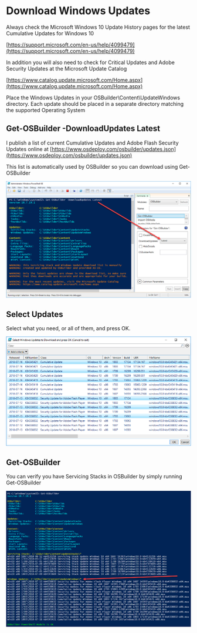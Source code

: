# Download Windows Updates

Always check the Microsoft Windows 10 Update History pages for the latest Cumulative Updates for Windows 10

[https://support.microsoft.com/en-us/help/4099479](https://support.microsoft.com/en-us/help/4099479)

In addition you will also need to check for Critical Updates and Adobe Security Updates at the Microsoft Update Catalog

[https://www.catalog.update.microsoft.com/Home.aspx](https://www.catalog.update.microsoft.com/Home.aspx)

Place the Windows Updates in your OSBuilder\Content\UpdateWindows directory. Each update should be placed in a separate directory matching the supported Operating System

## Get-OSBuilder -DownloadUpdates Latest

I publish a list of current Cumulative Updates and Adobe Flash Security Updates online at [https://www.osdeploy.com/osbuilder/updates.json](https://www.osdeploy.com/osbuilder/updates.json)

This list is automatically used by OSBuilder so you can download using Get-OSBuilder

![](../../.gitbook/assets/2018-07-19_22-23-10.png)

## Select Updates

Select what you need, or all of them, and press OK.

![](../../.gitbook/assets/2018-07-19_23-28-32.png)

## Get-OSBuilder

You can verify you have Servicing Stacks in OSBuilder by simply running Get-OSBuilder

![](../../.gitbook/assets/2018-07-19_23-30-16.png)

